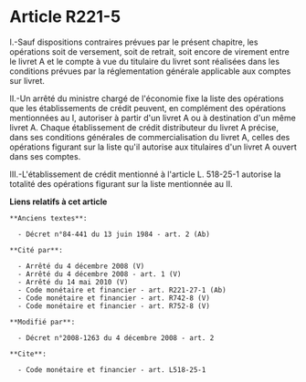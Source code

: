 # Article R221-5

I.-Sauf dispositions contraires prévues par le présent chapitre, les opérations soit de versement, soit de retrait, soit
encore de virement entre le livret A et le compte à vue du titulaire du livret sont réalisées dans les conditions prévues par
la réglementation générale applicable aux comptes sur livret. 

II.-Un arrêté du ministre chargé de l'économie fixe la liste des opérations que les établissements de crédit peuvent, en
complément des opérations mentionnées au I, autoriser à partir d'un livret A ou à destination d'un même livret A. Chaque
établissement de crédit distributeur du livret A précise, dans ses conditions générales de commercialisation du livret A,
celles des opérations figurant sur la liste qu'il autorise aux titulaires d'un livret A ouvert dans ses comptes. 

III.-L'établissement de crédit mentionné à l'article L. 518-25-1 autorise la totalité des opérations figurant sur la liste
mentionnée au II.

**Liens relatifs à cet article**

	**Anciens textes**:

	  - Décret n°84-441 du 13 juin 1984 - art. 2 (Ab)

	**Cité par**:

	  - Arrêté du 4 décembre 2008 (V)
	  - Arrêté du 4 décembre 2008 - art. 1 (V)
	  - Arrêté du 14 mai 2010 (V)
	  - Code monétaire et financier - art. R221-27-1 (Ab)
	  - Code monétaire et financier - art. R742-8 (V)
	  - Code monétaire et financier - art. R752-8 (V)

	**Modifié par**:

	  - Décret n°2008-1263 du 4 décembre 2008 - art. 2

	**Cite**:

	  - Code monétaire et financier - art. L518-25-1
